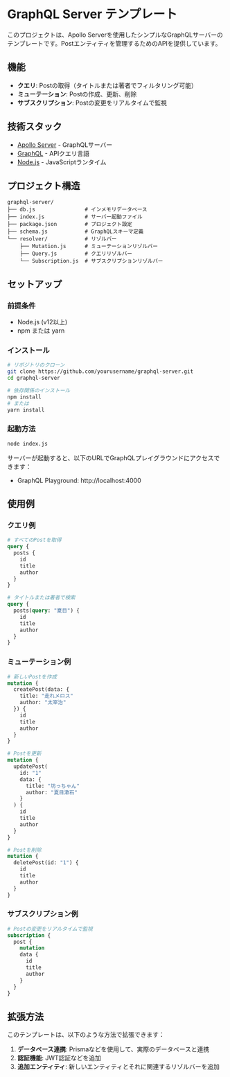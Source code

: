 # GraphQL Server テンプレート

このプロジェクトは、Apollo Serverを使用したシンプルなGraphQLサーバーのテンプレートです。Postエンティティを管理するためのAPIを提供しています。

## 機能

- **クエリ**: Postの取得（タイトルまたは著者でフィルタリング可能）
- **ミューテーション**: Postの作成、更新、削除
- **サブスクリプション**: Postの変更をリアルタイムで監視

## 技術スタック

- [Apollo Server](https://www.apollographql.com/docs/apollo-server/) - GraphQLサーバー
- [GraphQL](https://graphql.org/) - APIクエリ言語
- [Node.js](https://nodejs.org/) - JavaScriptランタイム

## プロジェクト構造

```
graphql-server/
├── db.js                # インメモリデータベース
├── index.js             # サーバー起動ファイル
├── package.json         # プロジェクト設定
├── schema.js            # GraphQLスキーマ定義
└── resolver/            # リゾルバー
    ├── Mutation.js      # ミューテーションリゾルバー
    ├── Query.js         # クエリリゾルバー
    └── Subscription.js  # サブスクリプションリゾルバー
```

## セットアップ

### 前提条件

- Node.js (v12以上)
- npm または yarn

### インストール

```bash
# リポジトリのクローン
git clone https://github.com/yourusername/graphql-server.git
cd graphql-server

# 依存関係のインストール
npm install
# または
yarn install
```

### 起動方法

```bash
node index.js
```

サーバーが起動すると、以下のURLでGraphQLプレイグラウンドにアクセスできます：
- GraphQL Playground: http://localhost:4000

## 使用例

### クエリ例

```graphql
# すべてのPostを取得
query {
  posts {
    id
    title
    author
  }
}

# タイトルまたは著者で検索
query {
  posts(query: "夏目") {
    id
    title
    author
  }
}
```

### ミューテーション例

```graphql
# 新しいPostを作成
mutation {
  createPost(data: {
    title: "走れメロス"
    author: "太宰治"
  }) {
    id
    title
    author
  }
}

# Postを更新
mutation {
  updatePost(
    id: "1"
    data: {
      title: "坊っちゃん"
      author: "夏目漱石"
    }
  ) {
    id
    title
    author
  }
}

# Postを削除
mutation {
  deletePost(id: "1") {
    id
    title
    author
  }
}
```

### サブスクリプション例

```graphql
# Postの変更をリアルタイムで監視
subscription {
  post {
    mutation
    data {
      id
      title
      author
    }
  }
}
```

## 拡張方法

このテンプレートは、以下のような方法で拡張できます：

1. **データベース連携**: Prismaなどを使用して、実際のデータベースと連携
2. **認証機能**: JWT認証などを追加
3. **追加エンティティ**: 新しいエンティティとそれに関連するリゾルバーを追加

